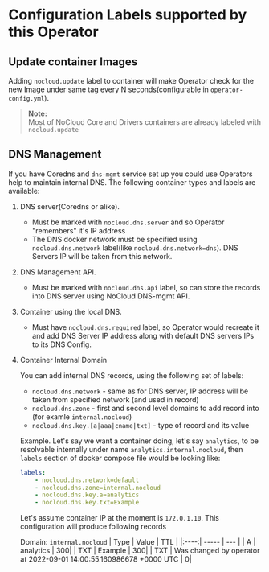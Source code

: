 # Configuration Labels supported by this Operator

## Update container Images

Adding `nocloud.update` label to container will make Operator check for the new Image under same tag every N seconds(configurable in `operator-config.yml`).

> **Note:**  
Most of NoCloud Core and Drivers containers are already labeled with `nocloud.update`

## DNS Management

If you have Coredns and `dns-mgmt` service set up you could use Operators help to maintain internal DNS. The following container types and labels are available:

1. DNS server(Coredns or alike).

    * Must be marked with `nocloud.dns.server` and so Operator "remembers" it's IP address
    * The DNS docker network must be specified using `nocloud.dns.network` label(like `nocloud.dns.network=dns`). DNS Servers IP will be taken from this network.

2. DNS Management API.

    * Must be marked with `nocloud.dns.api` label, so can store the records into DNS server using NoCloud DNS-mgmt API.

3. Container using the local DNS.

    * Must have `nocloud.dns.required` label, so Operator would recreate it and add DNS Server IP address along with default DNS servers IPs to its DNS Config.

4. Container Internal Domain

    You can add internal DNS records, using the following set of labels:

    * `nocloud.dns.network` - same as for DNS server, IP address will be taken from specified network (and used in record)
    * `nocloud.dns.zone` - first and second level domains to add record into (for examle `internal.nocloud`)
    * `nocloud.dns.key.[a|aaa|cname|txt]` - type of record and its value

    Example. Let's say we want a container doing, let's say `analytics`, to be resolvable internally under name `analytics.internal.nocloud`, then `labels` section of docker compose file would be looking like:

    ```yaml
    labels:
        - nocloud.dns.network=default
        - nocloud.dns.zone=internal.nocloud
        - nocloud.dns.key.a=analytics
        - nocloud.dns.key.txt=Example
    ```

    Let's assume container IP at the moment is `172.0.1.10`. This configuration will produce following records

    Domain: `internal.nocloud`
    | Type | Value | TTL |
    |:----:| ----- | --- |
    | A | analytics | 300|
    | TXT | Example | 300|
    | TXT | Was changed by operator at 2022-09-01 14:00:55.160986678 +0000 UTC | 0|
